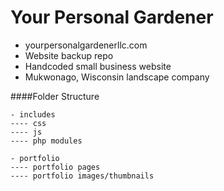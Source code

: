 # Your Personal Gardener
- yourpersonalgardenerllc.com
- Website backup repo
- Handcoded small business website
- Mukwonago, Wisconsin landscape company


####Folder Structure
~~~~
- includes
---- css
---- js
---- php modules

- portfolio
---- portfolio pages
---- portfolio images/thumbnails
	
~~~~
